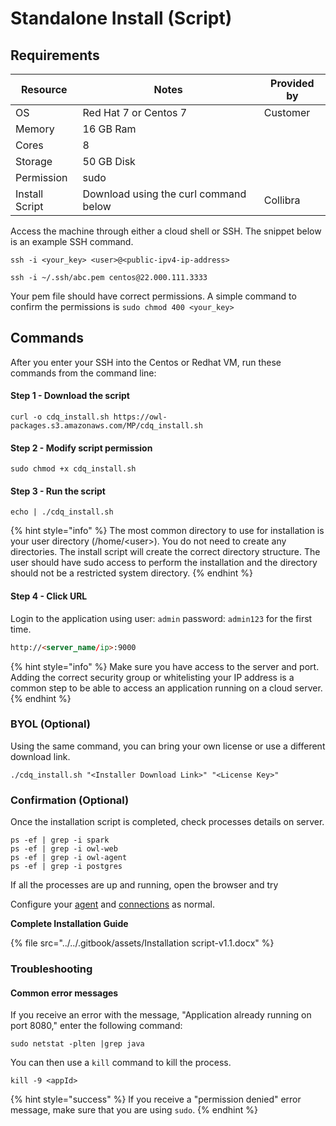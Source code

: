 # Standalone Install (Script)

## Requirements

| Resource       | Notes                                 | Provided by |
| -------------- | ------------------------------------- | ----------- |
| OS             | Red Hat 7 or Centos 7                 | Customer    |
| Memory         | 16 GB Ram                             |             |
| Cores          | 8                                     |             |
| Storage        | 50 GB Disk                            |             |
| Permission     | sudo                                  |             |
| Install Script | Download using the curl command below | Collibra    |

Access the machine through either a cloud shell or SSH. The snippet below is an example SSH command.

```shell
ssh -i <your_key> <user>@<public-ipv4-ip-address> 
```

```shell
ssh -i ~/.ssh/abc.pem centos@22.000.111.3333
```

Your pem file should have correct permissions. A simple command to confirm the permissions is `sudo chmod 400 <your_key>`

## Commands

After you enter your SSH into the Centos or Redhat VM, run these commands from the command line:

#### Step 1 - Download the script

```shell
curl -o cdq_install.sh https://owl-packages.s3.amazonaws.com/MP/cdq_install.sh
```

#### Step 2 - Modify script permission

```shell
sudo chmod +x cdq_install.sh 
```

#### Step 3 - Run the script

```shell
echo | ./cdq_install.sh
```

{% hint style="info" %}
The most common directory to use for installation is your user directory (/home/\<user>). You do not need to create any directories. The install script will create the correct directory structure. The user should have sudo access to perform the installation and the directory should not be a restricted system directory.
{% endhint %}

#### Step 4 - Click URL

Login to the application using user: `admin` password: `admin123` for the first time.

```html
http://<server_name/ip>:9000
```

{% hint style="info" %}
Make sure you have access to the server and port.  Adding the correct security group or  whitelisting your IP address is a common step to be able to access an application running on a cloud server.
{% endhint %}

### BYOL (Optional)

Using the same command, you can bring your own license or use a different download link.

```shell
./cdq_install.sh "<Installer Download Link>" "<License Key>"
```

### Confirmation (Optional)

Once the installation script is completed, check processes details on server.

```shell
ps -ef | grep -i spark  
ps -ef | grep -i owl-web
ps -ef | grep -i owl-agent
ps -ef | grep -i postgres
```

If all the processes are up and running, open the browser and try

Configure your [agent](../agent-configuration.md) and [connections](../../connecting-to-dbs-in-owl-web/owl-db-connection/) as normal.

**Complete Installation Guide**

{% file src="../../.gitbook/assets/Installation script-v1.1.docx" %}

### Troubleshooting

#### Common error messages

If you receive an error with the message, "Application already running on port 8080," enter the following command:

```shell
sudo netstat -plten |grep java
```

You can then use a `kill` command to kill the process.

```shell
kill -9 <appId>
```

{% hint style="success" %}
If you receive a "permission denied" error message, make sure that you are using `sudo`.
{% endhint %}
